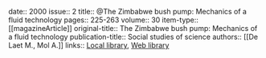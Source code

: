 date:: 2000
issue:: 2
title:: @The Zimbabwe bush pump: Mechanics of a fluid technology
pages:: 225-263
volume:: 30
item-type:: [[magazineArticle]]
original-title:: The Zimbabwe bush pump: Mechanics of a fluid technology
publication-title:: Social studies of science
authors:: [[De Laet M., Mol A.]]
links:: [Local library](zotero://select/library/items/JXYUE4WX), [Web library](https://www.zotero.org/users/6520516/items/JXYUE4WX)

